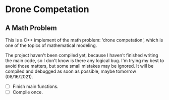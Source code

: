 # Drone Competation

## A Math Problem

This is a C++ implement of the math problem: 'drone competation', which is one of the topics of mathematical modeling.

The project haven't been compiled yet, because I haven't finished writing the main code, so I don't know is there any logical bug. I'm trying my best to avoid those matters, but some small mistakes may be ignored. It will be compiled and debugged as soon as possible, maybe tomorrow (08/16/2021).

- [ ] Finish main functions.
- [ ] Compile once.
